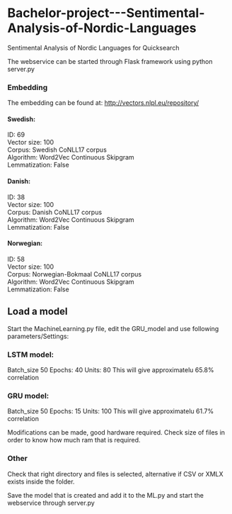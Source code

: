 # Bachelor-project---Sentimental-Analysis-of-Nordic-Languages
Sentimental Analysis of Nordic Languages for Quicksearch

The webservice can be started through Flask framework using python server.py

### Embedding
The embedding can be found at: 
http://vectors.nlpl.eu/repository/ <br />

#### Swedish: <br />
ID: 69 <br />
Vector size: 100 <br />
Corpus: Swedish CoNLL17 corpus <br />
Algorithm: Word2Vec Continuous Skipgram <br />
Lemmatization: False <br />

#### Danish: <br /> 
ID: 38 <br />
Vector size: 100 <br />
Corpus: Danish CoNLL17 corpus <br />
Algorithm: Word2Vec Continuous Skipgram <br />
Lemmatization: False <br />

#### Norwegian: <br />
ID: 58 <br />
Vector size: 100 <br />
Corpus: Norwegian-Bokmaal CoNLL17 corpus <br />
Algorithm: Word2Vec Continuous Skipgram <br />
Lemmatization: False <br />

## Load a model

Start the MachineLearning.py file, edit the GRU_model and use following parameters/Settings:
### LSTM model:
Batch_size 50
Epochs: 40
Units: 80
This will give approximatelu 65.8% correlation

### GRU model:
Batch_size 50
Epochs: 15
Units: 100
This will give approximatelu 61.7% correlation

Modifications can be made, good hardware required. 
Check size of files in order to know how much ram that is required. 

### Other
Check that right directory and files is selected, alternative if CSV or XMLX exists inside the folder.

Save the model that is created and add it to the ML.py and start the webservice through server.py

